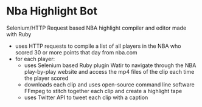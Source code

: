 # Nba Highlight Bot
Selenium/HTTP Request based NBA highlight compiler and editor made with Ruby

- uses HTTP requests to compile a list of all players in the NBA who scored 30 or more points that day from nba.com 
- for each player:
  - uses Selenium based Ruby plugin Watir to navigate through the NBA play-by-play website and access the mp4 files of the clip each time the player scored
  - downloads each clip and uses open-source command line software FFmpeg to stitch together each clip and create a highlight tape
  - uses Twitter API to tweet each clip with a caption
 
